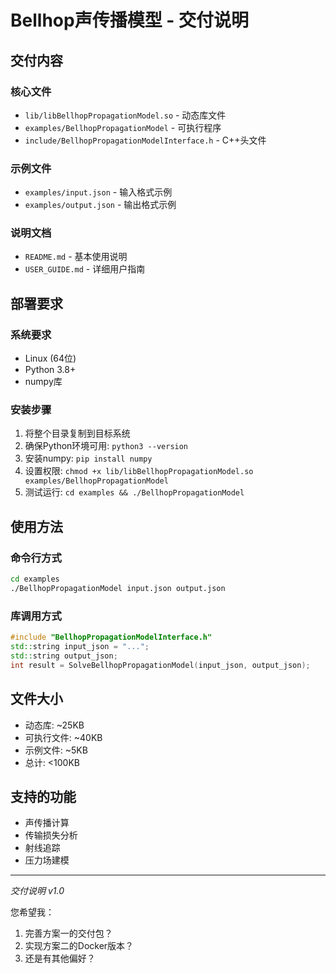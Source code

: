 # Bellhop声传播模型 - 交付说明

## 交付内容

### 核心文件
- `lib/libBellhopPropagationModel.so` - 动态库文件
- `examples/BellhopPropagationModel` - 可执行程序
- `include/BellhopPropagationModelInterface.h` - C++头文件

### 示例文件  
- `examples/input.json` - 输入格式示例
- `examples/output.json` - 输出格式示例

### 说明文档
- `README.md` - 基本使用说明
- `USER_GUIDE.md` - 详细用户指南

## 部署要求

### 系统要求
- Linux (64位)
- Python 3.8+
- numpy库

### 安装步骤
1. 将整个目录复制到目标系统
2. 确保Python环境可用: `python3 --version`
3. 安装numpy: `pip install numpy`  
4. 设置权限: `chmod +x lib/libBellhopPropagationModel.so examples/BellhopPropagationModel`
5. 测试运行: `cd examples && ./BellhopPropagationModel`

## 使用方法

### 命令行方式
```bash
cd examples
./BellhopPropagationModel input.json output.json
```

### 库调用方式
```cpp
#include "BellhopPropagationModelInterface.h"
std::string input_json = "...";
std::string output_json;
int result = SolveBellhopPropagationModel(input_json, output_json);
```

## 文件大小
- 动态库: ~25KB
- 可执行文件: ~40KB  
- 示例文件: ~5KB
- 总计: <100KB

## 支持的功能
- 声传播计算
- 传输损失分析
- 射线追踪
- 压力场建模

---
*交付说明 v1.0*

您希望我：
1. 完善方案一的交付包？
2. 实现方案二的Docker版本？
3. 还是有其他偏好？

